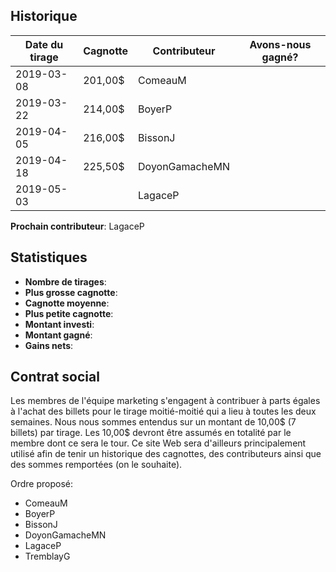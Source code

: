 ## Historique

| Date du tirage | Cagnotte | Contributeur | Avons-nous gagné? |
| --- | --- | --- | :---: |
| 2019-03-08 | 201,00$ | ComeauM | <i class="far fa-sad-tear"></i> |
| 2019-03-22 | 214,00$ | BoyerP | <i class="far fa-sad-tear"></i> |
| 2019-04-05 | 216,00$ | BissonJ | <i class="far fa-sad-tear"></i> |
| 2019-04-18 | 225,50$ | DoyonGamacheMN | <i class="far fa-sad-tear"></i> |
| 2019-05-03 | | LagaceP | |

**Prochain contributeur**: LagaceP

## Statistiques

- **Nombre de tirages**: <span id="nombre-de-tirages"></span>
- **Plus grosse cagnotte**: <span id="plus-grosse-cagnotte"></span>
- **Cagnotte moyenne**: <span id="cagnotte-moyenne"></span>
- **Plus petite cagnotte**: <span id="plus-petite-cagnotte"></span>
- **Montant investi**: <span id="montant-investi"></span>
- **Montant gagné**: <span id="montant-gagne"></span>
- **Gains nets**: <span id="gains-nets"></span>

## Contrat social

Les membres de l'équipe marketing s'engagent à contribuer à parts égales à
l'achat des billets pour le tirage moitié-moitié qui a lieu à toutes les deux
semaines. Nous nous sommes entendus sur un montant de 10,00$ (7 billets) par
tirage. Les 10,00$ devront être assumés en totalité par le membre dont ce sera
le tour. Ce site Web sera d'ailleurs principalement utilisé afin de tenir un
historique des cagnottes, des contributeurs ainsi que des sommes remportées (on
le souhaite).

Ordre proposé:

- ComeauM
- BoyerP
- BissonJ
- DoyonGamacheMN
- LagaceP
- TremblayG
